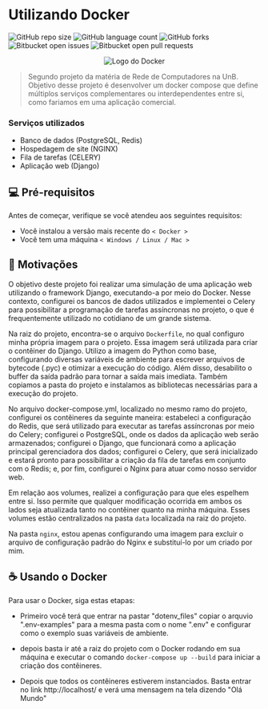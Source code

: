 # Utilizando Docker

![GitHub repo size](https://img.shields.io/github/repo-size/dauid64/utilizando_docker?style=for-the-badge)
![GitHub language count](https://img.shields.io/github/languages/count/dauid64/utilizando_docker?style=for-the-badge)
![GitHub forks](https://img.shields.io/github/forks/dauid64/utilizando_docker?style=for-the-badge)
![Bitbucket open issues](https://img.shields.io/bitbucket/issues/dauid64/utilizando_docker?style=for-the-badge)
![Bitbucket open pull requests](https://img.shields.io/bitbucket/pr-raw/dauid64/utilizando_docker?style=for-the-badge)

<p align="center">
    <img src="https://github.com/dauid64/utilizando_docker/assets/94979678/48993813-33a6-4e06-bdde-1906db49930e" alt="Logo do Docker">
</p>

> Segundo projeto da matéria de Rede de Computadores na UnB. Objetivo desse projeto é desenvolver um docker compose que define múltiplos serviços complementares ou interdependentes entre si, como fariamos em uma aplicação comercial.

### Serviços utilizados

- Banco de dados (PostgreSQL, Redis)
- Hospedagem de site (NGINX)
- Fila de tarefas (CELERY)
- Aplicação web (Django)

## 💻 Pré-requisitos

Antes de começar, verifique se você atendeu aos seguintes requisitos:

- Você instalou a versão mais recente do `< Docker >`
- Você tem uma máquina `< Windows / Linux / Mac >`

## 📍 Motivações


O objetivo deste projeto foi realizar uma simulação de uma aplicação web utilizando o framework Django, executando-a por meio do Docker. Nesse contexto, configurei os bancos de dados utilizados e implementei o Celery para possibilitar a programação de tarefas assíncronas no projeto, o que é frequentemente utilizado no cotidiano de um grande sistema.

Na raiz do projeto, encontra-se o arquivo `Dockerfile`, no qual configuro minha própria imagem para o projeto. Essa imagem será utilizada para criar o contêiner do Django. Utilizo a imagem do Python como base, configurando diversas variáveis de ambiente para escrever arquivos de bytecode (.pyc) e otimizar a execução do código. Além disso, desabilito o buffer da saída padrão para tornar a saída mais imediata. Também copiamos a pasta do projeto e instalamos as bibliotecas necessárias para a execução do projeto.

No arquivo docker-compose.yml, localizado no mesmo ramo do projeto, configurei os contêineres da seguinte maneira: estabeleci a configuração do Redis, que será utilizado para executar as tarefas assíncronas por meio do Celery; configurei o PostgreSQL, onde os dados da aplicação web serão armazenados; configurei o Django, que funcionará como a aplicação principal gerenciadora dos dados; configurei o Celery, que será inicializado e estará pronto para possibilitar a criação da fila de tarefas em conjunto com o Redis; e, por fim, configurei o Nginx para atuar como nosso servidor web.

Em relação aos volumes, realizei a configuração para que eles espelhem entre si. Isso permite que qualquer modificação ocorrida em ambos os lados seja atualizada tanto no contêiner quanto na minha máquina. Esses volumes estão centralizados na pasta `data` localizada na raiz do projeto.

Na pasta `nginx`, estou apenas configurando uma imagem para excluir o arquivo de configuração padrão do Nginx e substituí-lo por um criado por mim.

## ☕ Usando o Docker

Para usar o Docker, siga estas etapas:

* Primeiro você terá que entrar na pastar "dotenv_files" copiar o arquvio ".env-examples" para a mesma pasta com o nome ".env" e configurar como o exemplo suas variáveis de ambiente.

* depois basta ir até a raiz do projeto com o Docker rodando em sua máquina e executar o comando `docker-compose up --build` para iniciar a criação dos contêineres.

* Depois que todos os contêineres estiverem instanciados. Basta entrar no link http://localhost/ e verá uma mensagem na tela dizendo "Olá Mundo"